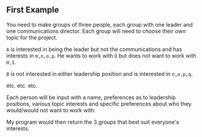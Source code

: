 ## First Example

You need to make groups of three people, each group with one leader and one communications director. Each group will need to choose their own topic for the project.

`A` is interested in being the leader but not the communications and has interests in `m,n,o,p`. He wants to work with `D` but does not want to work with `H,I`.

`B` is not interested in either leadership position and is interested in `n,o,p,q`. 

etc. etc. etc.

Each person will be input with a name, preferences as to leadership positions, various topic interests and specific preferences
about who they would/would not want to work with.

My program would then return the 3 groups that best suit everyone's interests.
